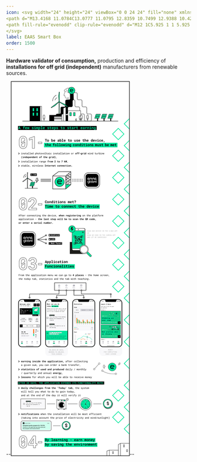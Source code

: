 ```yaml
---
icon: <svg width="24" height="24" viewBox="0 0 24 24" fill="none" xmlns="http://www.w3.org/2000/svg">
<path d="M13.4168 11.0784C13.0777 11.0795 12.8359 10.7499 12.9388 10.4267L14.1397 6.65411C14.2426 6.3309 14.0007 6.00122 13.6615 6.00244L11.0754 6.01182C10.8583 6.01261 10.6665 6.1534 10.6007 6.36029L8.57661 12.725C8.47382 13.0482 8.71582 13.3778 9.05498 13.3766L11.176 13.3685C11.5152 13.3673 11.7572 13.697 11.6543 14.0202L10.2831 18.3276C10.2644 18.3864 10.3083 18.4466 10.3701 18.4466C10.3981 18.4466 10.4246 18.4337 10.4419 18.4117L15.5846 11.8822C15.8434 11.5536 15.6084 11.0715 15.1902 11.0728L13.4168 11.0784Z"/>
<path fill-rule="evenodd" clip-rule="evenodd" d="M12 1C5.925 1 1 5.925 1 12C1 18.075 5.925 23 12 23C18.075 23 23 18.075 23 12C23 5.925 18.075 1 12 1ZM2.5 12C2.5 9.48044 3.50089 7.06408 5.28249 5.28249C7.06408 3.50089 9.48044 2.5 12 2.5C14.5196 2.5 16.9359 3.50089 18.7175 5.28249C20.4991 7.06408 21.5 9.48044 21.5 12C21.5 14.5196 20.4991 16.9359 18.7175 18.7175C16.9359 20.4991 14.5196 21.5 12 21.5C9.48044 21.5 7.06408 20.4991 5.28249 18.7175C3.50089 16.9359 2.5 14.5196 2.5 12V12Z" />
</svg>
label: EAAS Smart Box
order: 1500
---
```


**Hardware validator of consumption,** production and efficiency of **installations for off grid (independent)** manufacturers from renewable sources.

--![](src/headers/about-smartbox-app.png)--